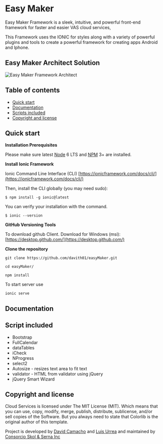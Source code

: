 # Easy Maker

Easy Maker Framework is a sleek, intuitive, and powerful front-end framework for faster and easier VAS cloud services, 

This Framework uses the IONIC for styles along with a variety of powerful plugins and tools to create a powerful framework for creating apps Android and Iphone.

## Easy Maker Architect Solution

![Easy Maker Framework Architect](http://fundacionjesusdenazareth.org/easyMarket/imgs/solution-arquitect.jpeg "Services Framework Architect Preview")

## Table of contents

* [Quick start](#quick-start)
* [Documentation](#documentation)
* [Scripts included](#script-included) 
* [Copyright and license](#copyright-and-license)


## Quick start

**Installation Prerequisites**

Please make sure latest [Node](https://ionicframework.com/docs/resources/what-is/#node) 6 LTS and [NPM](https://ionicframework.com/docs/resources/what-is/#npm) 3+ are installed.



**Install Ionic Framework**

Ionic Command Line Interface (CLI) [https://ionicframework.com/docs/cli/](https://ionicframework.com/docs/cli/)

Then, install the CLI globally (you may need sudo):
```
$ npm install -g ionic@latest
```

You can verify your installation with the command.
```
$ ionic --version 
```

**GitHub Versioning Tools**

To download github Client.
Download for Windows (msi): [https://desktop.github.com/](https://desktop.github.com/)

**Clone the repository**
```
git clone https://github.com/davith01/easyMaker.git
```
```
cd easyMaker/
```
```
npm install
```

To start server use

```
ionic serve
```


## Documentation

## Script included

* Bootstrap
* FullCalendar
* dataTables
* iCheck
* NProgress
* select2
* Autosize - resizes text area to fit text
* validator - HTML from validator using jQuery
* jQuery Smart Wizard
 

## Copyright and license

Cloud Services is licensed under The MIT License (MIT). Which means that you can use, copy, modify, merge, publish, distribute, sublicense, and/or sell copies of the Software. But you always need to state that Colorlib is the original author of this template.

Project is developed by [David Camacho](https://davithc01@gmail.com) and [Luis Urrea](https://co.linkedin.com/in/luis-urrea-95b2223) and maintained by [Consorcio Skol & Serna Inc](http://ssadvisors.net/) 
